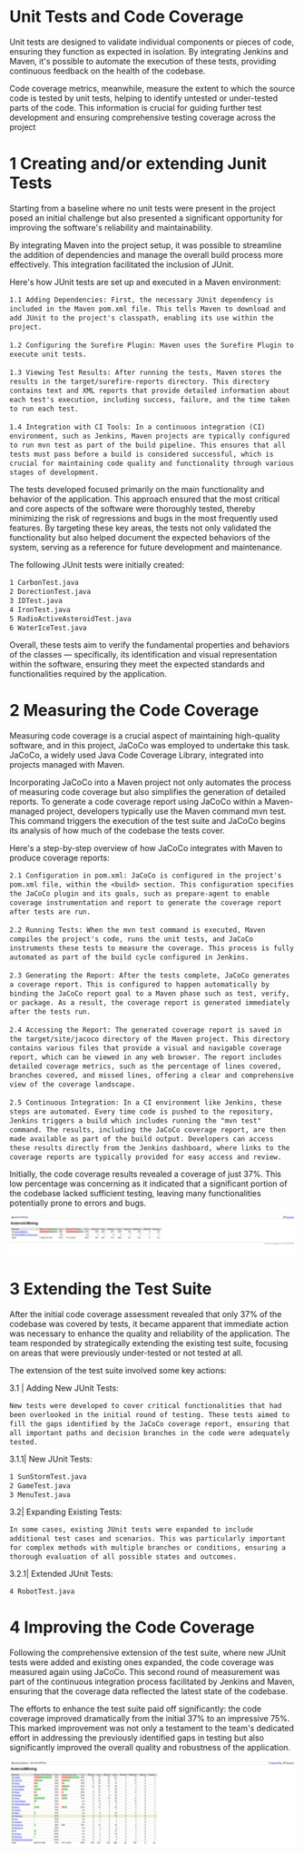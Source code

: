 # Unit Tests and Code Coverage
Unit tests are designed to validate individual components or pieces of code, ensuring they function as expected in isolation. By integrating Jenkins and Maven, it's possible to automate the execution of these tests, providing continuous feedback on the health of the codebase.

Code coverage metrics, meanwhile, measure the extent to which the source code is tested by unit tests, helping to identify untested or under-tested parts of the code. This information is crucial for guiding further test development and ensuring comprehensive testing coverage across the project

#
# 1 Creating and/or extending Junit Tests
Starting from a baseline where no unit tests were present in the project posed an initial challenge but also presented a significant opportunity for improving the software's reliability and maintainability.

By integrating Maven into the project setup, it was possible to streamline the addition of dependencies and manage the overall build process more effectively. This integration facilitated the inclusion of JUnit.

Here's how JUnit tests are set up and executed in a Maven environment:

    1.1 Adding Dependencies: First, the necessary JUnit dependency is included in the Maven pom.xml file. This tells Maven to download and add JUnit to the project's classpath, enabling its use within the project. 

    1.2 Configuring the Surefire Plugin: Maven uses the Surefire Plugin to execute unit tests. 
    
    1.3 Viewing Test Results: After running the tests, Maven stores the results in the target/surefire-reports directory. This directory contains text and XML reports that provide detailed information about each test's execution, including success, failure, and the time taken to run each test.
 
    1.4 Integration with CI Tools: In a continuous integration (CI) environment, such as Jenkins, Maven projects are typically configured to run mvn test as part of the build pipeline. This ensures that all tests must pass before a build is considered successful, which is crucial for maintaining code quality and functionality through various stages of development.

The tests developed focused primarily on the main functionality and behavior of the application. This approach ensured that the most critical and core aspects of the software were thoroughly tested, thereby minimizing the risk of regressions and bugs in the most frequently used features. By targeting these key areas, the tests not only validated the functionality but also helped document the expected behaviors of the system, serving as a reference for future development and maintenance.

The following JUnit tests were initially created:

    1 CarbonTest.java
    2 DorectionTest.java
    3 IDTest.java
    4 IronTest.java
    5 RadioActiveAsteroidTest.java
    6 WaterIceTest.java

Overall, these tests aim to verify the fundamental properties and behaviors of the classes — specifically, its identification and visual representation within the software, ensuring they meet the expected standards and functionalities required by the application.

#
# 2 Measuring the Code Coverage
Measuring code coverage is a crucial aspect of maintaining high-quality software, and in this project, JaCoCo was employed to undertake this task. JaCoCo, a widely used Java Code Coverage Library, integrated into projects managed with Maven.

Incorporating JaCoCo into a Maven project not only automates the process of measuring code coverage but also simplifies the generation of detailed reports. To generate a code coverage report using JaCoCo within a Maven-managed project, developers typically use the Maven command mvn test. This command triggers the execution of the test suite and JaCoCo begins its analysis of how much of the codebase the tests cover.

Here's a step-by-step overview of how JaCoCo integrates with Maven to produce coverage reports:

    2.1 Configuration in pom.xml: JaCoCo is configured in the project's pom.xml file, within the <build> section. This configuration specifies the JaCoCo plugin and its goals, such as prepare-agent to enable coverage instrumentation and report to generate the coverage report after tests are run.
     
    2.2 Running Tests: When the mvn test command is executed, Maven compiles the project's code, runs the unit tests, and JaCoCo instruments these tests to measure the coverage. This process is fully automated as part of the build cycle configured in Jenkins.

    2.3 Generating the Report: After the tests complete, JaCoCo generates a coverage report. This is configured to happen automatically by binding the JaCoCo report goal to a Maven phase such as test, verify, or package. As a result, the coverage report is generated immediately after the tests run.

    2.4 Accessing the Report: The generated coverage report is saved in the target/site/jacoco directory of the Maven project. This directory contains various files that provide a visual and navigable coverage report, which can be viewed in any web browser. The report includes detailed coverage metrics, such as the percentage of lines covered, branches covered, and missed lines, offering a clear and comprehensive view of the coverage landscape.

    2.5 Continuous Integration: In a CI environment like Jenkins, these steps are automated. Every time code is pushed to the repository, Jenkins triggers a build which includes running the "mvn test" command. The results, including the JaCoCo coverage report, are then made available as part of the build output. Developers can access these results directly from the Jenkins dashboard, where links to the coverage reports are typically provided for easy access and review.

Initially, the code coverage results revealed a coverage of just 37%. This low percentage was concerning as it indicated that a significant portion of the codebase lacked sufficient testing, leaving many functionalities potentially prone to errors and bugs. 

![](images/Coverage1.png)

#
# 3 Extending the Test Suite
After the initial code coverage assessment revealed that only 37% of the codebase was covered by tests, it became apparent that immediate action was necessary to enhance the quality and reliability of the application. The team responded by strategically extending the existing test suite, focusing on areas that were previously under-tested or not tested at all.

The extension of the test suite involved some key actions:

 3.1 | Adding New JUnit Tests:

    New tests were developed to cover critical functionalities that had been overlooked in the initial round of testing. These tests aimed to fill the gaps identified by the JaCoCo coverage report, ensuring that all important paths and decision branches in the code were adequately tested.

3.1.1| New JUnit Tests:

    1 SunStormTest.java
    2 GameTest.java
    3 MenuTest.java

 3.2| Expanding Existing Tests:

    In some cases, existing JUnit tests were expanded to include additional test cases and scenarios. This was particularly important for complex methods with multiple branches or conditions, ensuring a thorough evaluation of all possible states and outcomes.

3.2.1| Extended JUnit Tests:

    4 RobotTest.java
   
#
# 4 Improving the Code Coverage
Following the comprehensive extension of the test suite, where new JUnit tests were added and existing ones expanded, the code coverage was measured again using JaCoCo. This second round of measurement was part of the continuous integration process facilitated by Jenkins and Maven, ensuring that the coverage data reflected the latest state of the codebase.

The efforts to enhance the test suite paid off significantly: the code coverage improved dramatically from the initial 37% to an impressive 75%. This marked improvement was not only a testament to the team's dedicated effort in addressing the previously identified gaps in testing but also significantly improved the overall quality and robustness of the application.

![](images/Coverage2.png)
#